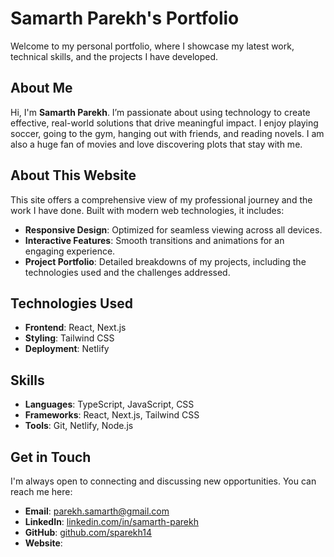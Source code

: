 # **Samarth Parekh's Portfolio**

Welcome to my personal portfolio, where I showcase my latest work, technical skills, and the projects I have developed.

## **About Me**

Hi, I'm **Samarth Parekh**. I’m passionate about using technology to create effective, real-world solutions that drive meaningful impact.  I enjoy playing soccer, going to the gym, hanging out with friends, and reading novels. I am also a huge fan of movies and love discovering plots that stay with me.

## **About This Website**

This site offers a comprehensive view of my professional journey and the work I have done. Built with modern web technologies, it includes:

- **Responsive Design**: Optimized for seamless viewing across all devices.  
- **Interactive Features**: Smooth transitions and animations for an engaging experience.  
- **Project Portfolio**: Detailed breakdowns of my projects, including the technologies used and the challenges addressed.

## **Technologies Used**

- **Frontend**: React, Next.js  
- **Styling**: Tailwind CSS  
- **Deployment**: Netlify 

## **Skills**

- **Languages**: TypeScript, JavaScript, CSS  
- **Frameworks**: React, Next.js, Tailwind CSS  
- **Tools**: Git, Netlify, Node.js  

## **Get in Touch**

I'm always open to connecting and discussing new opportunities. You can reach me here:

- **Email**: [parekh.samarth@gmail.com](mailto:parekh.samarth@gmail.com)  
- **LinkedIn**: [linkedin.com/in/samarth-parekh](linkedin.com/in/samarth-parekh)  
- **GitHub**: [github.com/sparekh14](https://github.com/sparekh14)  
- **Website**: []()